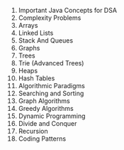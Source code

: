 1. Important Java Concepts for DSA
2. Complexity Problems
3. Arrays
4. Linked Lists
5. Stack And Queues
6. Graphs
7. Trees
8. Trie (Advanced Trees)
9. Heaps
10. Hash Tables
11. Algorithmic Paradigms
12. Searching and Sorting
13. Graph Algorithms
14. Greedy Algorithms
15. Dynamic Programming
16. Divide and Conquer
17. Recursion
18. Coding Patterns
